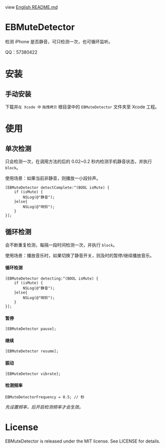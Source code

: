 view [English README.md](/README.md)

# EBMuteDetector
检测 iPhone 是否静音，可只检测一次，也可循环监听。

QQ：57380422



# 安装

## 手动安装

下载并`在 Xcode 中` `拖拽拷贝` 根目录中的 `EBMuteDetector` 文件夹至 Xcode 工程。



# 使用

## 单次检测

只会检测一次，在调用方法的后的 0.02~0.2 秒内检测手机静音状态，并执行 `block`。

使用场景：如果当前非静音，则播放一小段铃声。

```objc
[EBMuteDetector detectComplete:^(BOOL isMute) {
	if (isMute) {
		NSLog(@"静音");
	}else{
		NSLog(@"响铃");
	}
}];
```



## 循环检测

会不断重复检测，每隔一段时间检测一次，并执行 `block`。

使用场景：播放音乐时，如果切换了静音开关，则及时的暂停/继续播放音乐。

#### 循环检测

```objc
[EBMuteDetector detecting:^(BOOL isMute) {
    if (isMute) {
        NSLog(@"静音");
    }else{
        NSLog(@"响铃");
    }
}];
```

#### 暂停

```objc
[EBMuteDetector pause];
```

#### 继续

```objc
[EBMuteDetector resume];
```

#### 振动

```objc
[EBMuteDetector vibrate];
```

#### 检测频率

```objc
EBMuteDetectorFrequency = 0.5; // 秒
```

*先设置频率，后开启检测频率才会生效。*



# License

EBMuteDetector is released under the MIT license. See LICENSE for details.